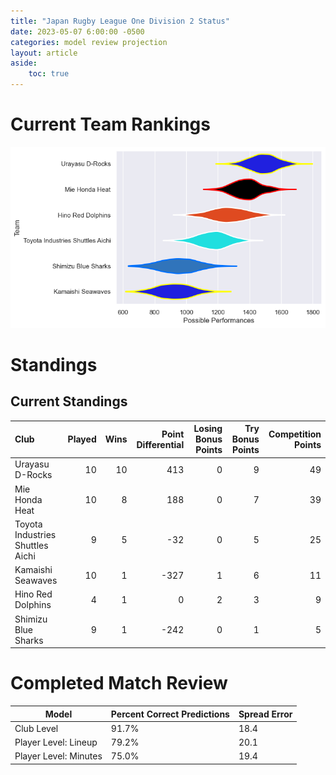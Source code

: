 ```yaml
---  
title: "Japan Rugby League One Division 2 Status"  
date: 2023-05-07 6:00:00 -0500  
categories: model review projection  
layout: article  
aside:  
    toc: true  
---
```

# Current Team Rankings


![Club Rankings](plots/rankings_Japan-Rugby-League-One-Division-2-2022.png)
# Standings

## Current Standings


| Club                             |   Played |   Wins |   Point Differential |   Losing Bonus Points |   Try Bonus Points |   Competition Points |
|:---------------------------------|---------:|-------:|---------------------:|----------------------:|-------------------:|---------------------:|
| Urayasu D-Rocks                  |       10 |     10 |                  413 |                     0 |                  9 |                   49 |
| Mie Honda Heat                   |       10 |      8 |                  188 |                     0 |                  7 |                   39 |
| Toyota Industries Shuttles Aichi |        9 |      5 |                  -32 |                     0 |                  5 |                   25 |
| Kamaishi Seawaves                |       10 |      1 |                 -327 |                     1 |                  6 |                   11 |
| Hino Red Dolphins                |        4 |      1 |                    0 |                     2 |                  3 |                    9 |
| Shimizu Blue Sharks              |        9 |      1 |                 -242 |                     0 |                  1 |                    5 |



# Completed Match Review


| Model | Percent Correct Predictions | Spread Error |
| ------ | ------ | ------ |
| Club Level | 91.7% | 18.4 |
| Player Level: Lineup | 79.2% | 20.1 |
| Player Level: Minutes | 75.0% | 19.4 |

